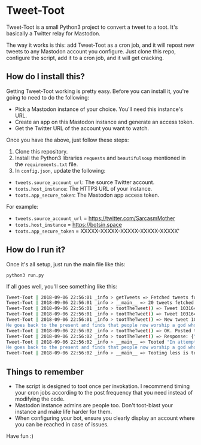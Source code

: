 # Tweet-Toot
Tweet-Toot is a small Python3 project to convert a tweet to a toot. It's basically a Twitter relay for Mastodon.

The way it works is this: add Tweet-Toot as a cron job, and it will repost new tweets to any Mastodon account you configure. Just clone this repo, configure the script, add it to a cron job, and it will get cracking.

## How do I install this?
Getting Tweet-Toot working is pretty easy. Before you can install it, you're going to need to do the following:

- Pick a Mastodon instance of your choice. You'll need this instance's URL.
- Create an app on this Mastodon instance and generate an access token.
- Get the Twitter URL of the account you want to watch.

Once you have the above, just follow these steps:

1. Clone this repository.
2. Install the Python3 libraries `requests` and `beautifulsoup` mentioned in the `requirements.txt` file.
3. In `config.json`, update the following:

- `tweets.source_account_url`: The source Twitter account.
- `toots.host_instance`: The HTTPS URL of your instance.
- `toots.app_secure_token`: The Mastodon app access token.

For example:

- `tweets.source_account_url` = https://twitter.com/SarcasmMother
- `toots.host_instance` = https://botsin.space
- `toots.app_secure_token` = XXXXX-XXXXX-XXXXX-XXXXX-XXXXX'


## How do I run it?
Once it's all setup, just run the main file like this:

`python3 run.py`

If all goes well, you'll see something like this:
```bash
Tweet-Toot | 2018-09-06 22:56:01 _info > getTweets => Fetched tweets for https://twitter.com/SarcasmMother.
Tweet-Toot | 2018-09-06 22:56:01 _info > __main__ => 20 tweets fetched.
Tweet-Toot | 2018-09-06 22:56:01 _info > tootTheTweet() => Tweet 1031642593594028032 was already posted. Skipping...
Tweet-Toot | 2018-09-06 22:56:01 _info > tootTheTweet() => Tweet 1031640753187958786 was already posted. Skipping...
Tweet-Toot | 2018-09-06 22:56:01 _info > tootTheTweet() => New tweet 1031632691500789761 => "In attempt to convince people society would have been better if humanity had never found religion, a time traveler kills anyone who begins to develop a form of faith.
He goes back to the present and finds that people now worship a god who travels through time".
Tweet-Toot | 2018-09-06 22:56:02 _info > tootTheTweet() => OK. Posted tweet 1031632691500789761to Mastodon.
Tweet-Toot | 2018-09-06 22:56:02 _info > tootTheTweet() => Response: {"id":"100679992085669673","created_at":"2018-09-06T17:26:02.245Z","in_reply_to_id":null,"in_reply_to_account_id":null,"sensitive":false,"spoiler_text":"","visibility":"public","language":"en","uri":"https://botsin.space/users/motherofsarcasm/statuses/100679992085669673","content":"\u003cp\u003eIn attempt to convince people society would have been better if humanity had never found religion, a time traveler kills anyone who begins to develop a form of faith.\u003cbr /\u003eHe goes back to the present and finds that people now worship a god who travels through time\u003c/p\u003e","url":"https://botsin.space/@motherofsarcasm/100679992085669673","replies_count":0,"reblogs_count":0,"favourites_count":0,"favourited":false,"reblogged":false,"muted":false,"pinned":false,"reblog":null,"application":{"name":"TweetToot","website":""},"account":{"id":"58348","username":"motherofsarcasm","acct":"motherofsarcasm","display_name":"Mother Of Sarcasm","locked":false,"bot":true,"created_at":"2018-08-20T15:07:42.747Z","note":"\u003cp\u003eFOLLOWS YOU\u003c/p\u003e","url":"https://botsin.space/@motherofsarcasm","avatar":"https://files.botsin.space/accounts/avatars/000/058/348/original/658f78e1f07e94fa.jpg","avatar_static":"https://files.botsin.space/accounts/avatars/000/058/348/original/658f78e1f07e94fa.jpg","header":"https://botsin.space/headers/original/missing.png","header_static":"https://botsin.space/headers/original/missing.png","followers_count":0,"following_count":1,"statuses_count":6,"emojis":[],"fields":[{"name":"Name","value":"Mother Of Sarcasm"},{"name":"Owner","value":"ayushsharma22@mastodon.technology"},{"name":"Twitter Relay","value":"\u003ca href=\"https://twitter.com/SarcasmMother\" rel=\"me nofollow noopener\" target=\"_blank\"\u003e\u003cspan class=\"invisible\"\u003ehttps://\u003c/span\u003e\u003cspan class=\"\"\u003etwitter.com/SarcasmMother\u003c/span\u003e\u003cspan class=\"invisible\"\u003e\u003c/span\u003e\u003c/a\u003e"}]},"media_attachments":[],"mentions":[],"tags":[],"emojis":[]}
Tweet-Toot | 2018-09-06 22:56:02 _info > __main__ => Tooted "In attempt to convince people society would have been better if humanity had never found religion, a time traveler kills anyone who begins to develop a form of faith.
He goes back to the present and finds that people now worship a god who travels through time"
Tweet-Toot | 2018-09-06 22:56:02 _info > __main__ => Tooting less is tooting more. Sleeping...
```

## Things to remember
- The script is designed to toot once per invokation. I recommend timing your cron jobs according to the post frequency that you need instead of modifying the code.
- Mastodon instance admins are people too. Don't toot-blast your instance and make life harder for them.
- When configuring your bot, ensure you clearly display an account where you can be reached in case of issues.

Have fun :)